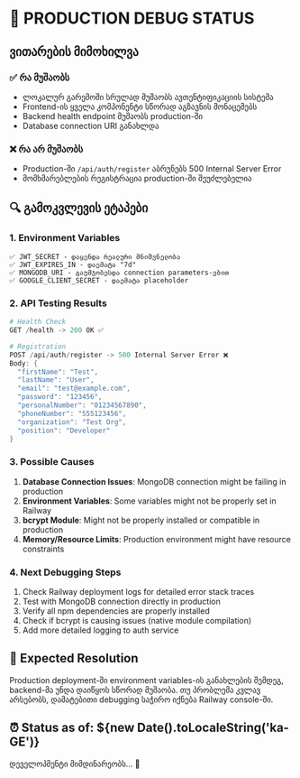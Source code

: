 # 🔧 PRODUCTION DEBUG STATUS

## ვითარების მიმოხილვა

### ✅ რა მუშაობს

- ლოკალურ გარემოში სრულად მუშაობს ავთენტიფიკაციის სისტემა
- Frontend-ის ყველა კომპონენტი სწორად აგზავნის მონაცემებს
- Backend health endpoint მუშაობს production-ში
- Database connection URI განახლდა

### ❌ რა არ მუშაობს

- Production-ში `/api/auth/register` აბრუნებს 500 Internal Server Error
- მომხმარებლების რეგისტრაცია production-ში შეუძლებელია

## 🔍 გამოკვლევის ეტაპები

### 1. Environment Variables

```
✅ JWT_SECRET - დაყენდა რეალური მნიშვნელობა
✅ JWT_EXPIRES_IN - დაემატა "7d"
✅ MONGODB_URI - გაუმჯობესდა connection parameters-ებით
✅ GOOGLE_CLIENT_SECRET - დაემატა placeholder
```

### 2. API Testing Results

```powershell
# Health Check
GET /health -> 200 OK ✅

# Registration
POST /api/auth/register -> 500 Internal Server Error ❌
Body: {
  "firstName": "Test",
  "lastName": "User",
  "email": "test@example.com",
  "password": "123456",
  "personalNumber": "01234567890",
  "phoneNumber": "555123456",
  "organization": "Test Org",
  "position": "Developer"
}
```

### 3. Possible Causes

1. **Database Connection Issues**: MongoDB connection might be failing in production
2. **Environment Variables**: Some variables might not be properly set in Railway
3. **bcrypt Module**: Might not be properly installed or compatible in production
4. **Memory/Resource Limits**: Production environment might have resource constraints

### 4. Next Debugging Steps

1. Check Railway deployment logs for detailed error stack traces
2. Test with MongoDB connection directly in production
3. Verify all npm dependencies are properly installed
4. Check if bcrypt is causing issues (native module compilation)
5. Add more detailed logging to auth service

## 📝 Expected Resolution

Production deployment-ში environment variables-ის განახლების შემდეგ, backend-მა უნდა დაიწყოს სწორად მუშაობა. თუ პრობლემა კვლავ არსებობს, დამატებითი debugging საჭირო იქნება Railway console-ში.

## ⏰ Status as of: ${new Date().toLocaleString('ka-GE')}

დეველოპმენტი მიმდინარეობს... 🔧
